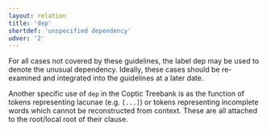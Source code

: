 ```yaml
---
layout: relation
title: 'dep'
shortdef: 'unspecified dependency'
udver: '2'
---
```


For all cases not covered by these guidelines, the label dep may be used to denote the unusual dependency. Ideally, these cases should be re-examined and integrated into the guidelines at a later date.

Another specific use of `dep` in the Coptic Treebank is as the function of tokens representing lacunae (e.g. `[...]`) or tokens representing incomplete words which cannot be reconstructed from context. These are all attached to the root/local root of their clause.

<!-- Interlanguage links updated Út zář 29 20:31:50 CEST 2020 -->
